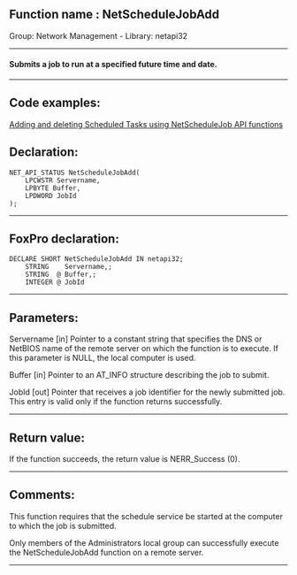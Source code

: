 
## Function name : NetScheduleJobAdd
Group: Network Management - Library: netapi32    
***  


#### Submits a job to run at a specified future time and date.

***  


## Code examples:
[Adding and deleting Scheduled Tasks using NetScheduleJob API functions](../../samples/sample_490.md)  

## Declaration:
```foxpro  
NET_API_STATUS NetScheduleJobAdd(
	LPCWSTR Servername,
	LPBYTE Buffer,
	LPDWORD JobId
);  
```  
***  


## FoxPro declaration:
```foxpro  
DECLARE SHORT NetScheduleJobAdd IN netapi32;
	STRING    Servername,;
	STRING  @ Buffer,;
	INTEGER @ JobId  
```  
***  


## Parameters:
Servername 
[in] Pointer to a constant string that specifies the DNS or NetBIOS name of the remote server on which the function is to execute. If this parameter is NULL, the local computer is used.

Buffer 
[in] Pointer to an AT_INFO structure describing the job to submit. 

JobId 
[out] Pointer that receives a job identifier for the newly submitted job. This entry is valid only if the function returns successfully.  
***  


## Return value:
If the function succeeds, the return value is NERR_Success (0).  
***  


## Comments:
This function requires that the schedule service be started at the computer to which the job is submitted.  
  
Only members of the Administrators local group can successfully execute the NetScheduleJobAdd function on a remote server.  
  
***  

